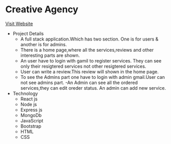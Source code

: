 # Creative Agency
[Visit Website](https://godfathers-creative-agency.web.app "Agency")
- Project Details
   - A full stack application.Which has two section. One is for users & another is for admins.
   - There is a home page,where all the services,reviews and other interesting parts are shown.
   - An user have to login with gamil to register services. They can see only their resigtered services not other resigtered services.
   - User can write a review.This review will shown in the home page.
   - To see the Admins part one have to login with admin gmail.User can not see admins part.
   -An Admin can see all the ordered services,they can edit oreder status. An admin can add new service.
- Technology 
   - React js
   - Node js
   - Express js
   - MongoDb
   - JavaScript
   - Bootstrap
   - HTML
   - CSS